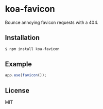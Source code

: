 
# koa-favicon

 Bounce annoying favicon requests with a 404.

## Installation

```js
$ npm install koa-favicon
```

## Example

```js
app.use(favicon());
```

## License

  MIT